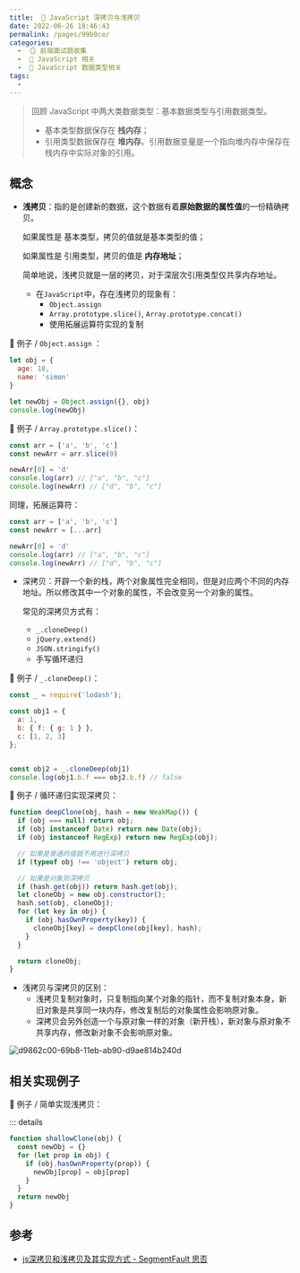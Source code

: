 ```yaml
---
title:  🍎 JavaScript 深拷贝与浅拷贝
date: 2022-06-26 18:46:43
permalink: /pages/99b9ce/
categories:
  -  🪞 前端面试题收集
  -  🗾 JavaScript 相关
  -  🍎 JavaScript 数据类型相关
tags:
  - 
---
```

> 回顾 JavaScript 中两大类数据类型：基本数据类型与引用数据类型。
>
> + 基本类型数据保存在 **栈内存**；
> + 引用类型数据保存在 **堆内存**。引用数据变量是一个指向堆内存中保存在栈内存中实际对象的引用。

## 概念

+ **浅拷贝**：指的是创建新的数据，这个数据有着**原始数据的属性值**的一份精确拷贝。

  如果属性是 基本类型，拷贝的值就是基本类型的值；

  如果属性是 引用类型，拷贝的值是 **内存地址**；

  简单地说，浅拷贝就是一层的拷贝，对于深层次引用类型仅共享内存地址。

  + 在`JavaScript`中，存在浅拷贝的现象有：
    - `Object.assign`
    - `Array.prototype.slice()`, `Array.prototype.concat()`
    - 使用拓展运算符实现的复制

🌰 例子 / `Object.assign` ：

```js
let obj = {
  age: 18,
  name: 'simon'
}

let newObj = Object.assign({}, obj)
console.log(newObj)
```



🌰 例子 / `Array.prototype.slice()`：

```js
const arr = ['a', 'b', 'c']
const newArr = arr.slice(0)

newArr[0] = 'd'
console.log(arr) // ["a", "b", "c"]
console.log(newArr) // ["d", "b", "c"]
```

同理，拓展运算符：

```js
const arr = ['a', 'b', 'c']
const newArr = [...arr]

newArr[0] = 'd'
console.log(arr) // ["a", "b", "c"]
console.log(newArr) // ["d", "b", "c"]

```






+ 深拷贝：开辟一个新的栈，两个对象属性完全相同，但是对应两个不同的内存地址。所以修改其中一个对象的属性，不会改变另一个对象的属性。

  常见的深拷贝方式有：

  + `_.cloneDeep()`
  + `jQuery.extend()`
  + `JSON.stringify()`
  + 手写循环递归



🌰 例子 / `_.cloneDeep()`：

```js
const _ = require('lodash');

const obj1 = {
  a: 1,
  b: { f: { g: 1 } },
  c: [1, 2, 3]
};


const obj2 = _.cloneDeep(obj1)
console.log(obj1.b.f === obj2.b.f) // false
```



🌰 例子 / 循环递归实现深拷贝：
```js
function deepClone(obj, hash = new WeakMap()) {
  if (obj === null) return obj;
  if (obj instanceof Date) return new Date(obj);
  if (obj instanceof RegExp) return new RegExp(obj);

  // 如果是普通的值就不用进行深拷贝
  if (typeof obj !== 'object') return obj;

  // 如果是对象则深拷贝
  if (hash.get(obj)) return hash.get(obj);
  let cloneObj = new obj.constructor();
  hash.set(obj, cloneObj);
  for (let key in obj) {
    if (obj.hasOwnProperty(key)) {
      cloneObj[key] = deepClone(obj[key], hash);
    }
  }

  return cloneObj;
}

```






+ 浅拷贝与深拷贝的区别：
  + 浅拷贝复制对象时，只复制指向某个对象的指针，而不复制对象本身，新旧对象是共享同一块内存，修改复制后的对象属性会影响原对象。
  + 深拷贝会另外创造一个与原对象一样的对象（新开栈），新对象与原对象不共享内存，修改新对象不会影响原对象。

![d9862c00-69b8-11eb-ab90-d9ae814b240d](https://cdn.jsdelivr.net/gh/simon1uo/image-flow@master/image/WpNnv3.png)



## 相关实现例子

🌰 例子 / 简单实现浅拷贝：

::: details

```js
function shallowClone(obj) {
  const newObj = {}
  for (let prop in obj) {
    if (obj.hasOwnProperty(prop)) {
      newObj[prop] = obj[prop]
    }
  }
  return newObj
}
```





## 参考

+ [js深拷贝和浅拷贝及其实现方式 - SegmentFault 思否](https://segmentfault.com/a/1190000039310119)